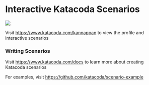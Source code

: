 # Interactive Katacoda Scenarios

[![](http://shields.katacoda.com/katacoda/kannappan/count.svg)](https://www.katacoda.com/kannappan "Get your profile on Katacoda.com")

Visit https://www.katacoda.com/kannappan to view the profile and interactive scenarios

### Writing Scenarios
Visit https://www.katacoda.com/docs to learn more about creating Katacoda scenarios

For examples, visit https://github.com/katacoda/scenario-example
